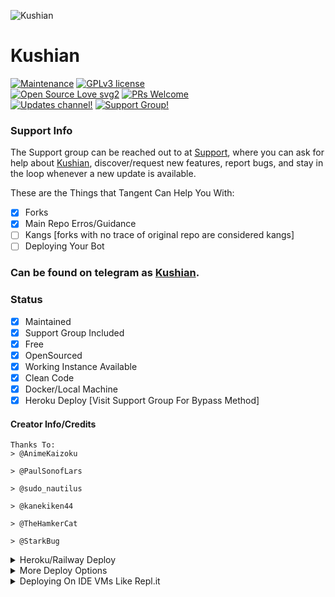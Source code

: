 ![Kushian](https://telegra.ph/file/a631d98805faa407daccb.jpg)
# Kushian
[![Maintenance](https://img.shields.io/badge/Maintained%3F-yes-green.svg)](https://github.com/StarkBug/KushianAnimeBot/graphs/commit-activity) [![GPLv3 license](https://img.shields.io/badge/License-GPLv3-blue.svg)](https://perso.crans.org/besson/LICENSE.html)<br> [![Open Source Love svg2](https://badges.frapsoft.com/os/v2/open-source.svg?v=103)](https://github.com/ellerbrock/open-source-badges/) [![PRs Welcome](https://img.shields.io/badge/PRs-welcome-brightgreen.svg?style=flat-square)](https://makeapullrequest.com)<br> [![Updates channel!](https://img.shields.io/badge/Join%20Channel-↗-red)](https://t.me/StarkBugBot) 
[![Support Group!](https://img.shields.io/badge/Join%20Group-↗-green)](https://t.me/StarkBugBotsChat)


### Support Info


The Support group can be reached out to at [Support](https://t.me/StarkBugBotsChat), where you can ask for help about [Kushian](https://t.me/KushianAnimeRobot), discover/request new features, report bugs, and stay in the loop whenever a new update is available. <br>


These are the Things that Tangent Can Help You With:

+ [x] Forks
+ [x] Main Repo Erros/Guidance
+ [ ] Kangs [forks with no trace of original repo are considered kangs]
+ [ ] Deploying Your Bot

### Can be found on telegram as [Kushian](https://t.me/KushianAnimeRoBot).

### Status

+ [x] Maintained
+ [x] Support Group Included
+ [x] Free
+ [x] OpenSourced
+ [x] Working Instance Available
+ [x] Clean Code
+ [x] Docker/Local Machine
+ [x] Heroku Deploy [Visit Support Group For Bypass Method]

#### Creator Info/Credits

```
Thanks To:
> @AnimeKaizoku

> @PaulSonofLars

> @sudo_nautilus

> @kanekiken44

> @TheHamkerCat

> @StarkBug
```


<details>
	<summary>Heroku/Railway Deploy</summary>
	<br>
	<b>
The Easiest Way to Deploy This Bot is Via Heroku.
		In Order To deploy, You Just Have Fill The Necessary Environment Variables and Done!</b>
	
  <h1>
    <p align="center">
        <a href="https://heroku.com/deploy?template=https://github.com/Koyocoder/KushianAnimeBot1/tree/Stable">
            <img src="https://www.herokucdn.com/deploy/button.svg" alt="Deploy">
        </a>
</h1>
</details> 







<details>
    <summary>More Deploy Options</summary>
    <br>
    <p align="center">

    Deploying on Local Machine

</p>

```console
    StarkBug@arch:~$ git clone https://github.com/StarkBug/KushianAnimeBot
    StarkBug@arch:~$ cd KushianAnimeBot
    StarkBug@arch:~$ cp sample_config.py config.py
```

Edit Config.py with your own Values

Start with ```python -m KushianAnimeBot```

</details>    

<details>
     <summary>Deploying On IDE VMs Like Repl.it</summary>
       <br>
         <p align="left">
            <b> 

            Refer to Deploying On Local Machine

 </b>
</p>
</details>
